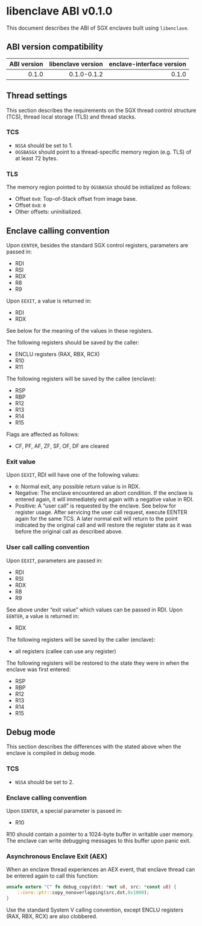 # libenclave ABI v0.1.0

This document describes the ABI of SGX enclaves built using `libenclave`.

## ABI version compatibility

| ABI version | libenclave version | enclave-interface version |
| -----------:| ------------------:| -------------------------:|
|       0.1.0 |        0.1.0-0.1.2 |                     0.1.0 |

## Thread settings

This section describes the requirements on the SGX thread control structure 
(TCS), thread local storage (TLS) and thread stacks.

### TCS

- `NSSA` should be set to 1.
- `OGSBASGX` should point to a thread-specific memory region (e.g. TLS) of at 
  least 72 bytes.

### TLS

The memory region pointed to by `OGSBASGX` should be initialized as follows:

- Offset `0x0`: Top-of-Stack offset from image base.
- Offset `0x8`: `0`
- Other offsets: uninitialized.

## Enclave calling convention

Upon `EENTER`, besides the standard SGX control registers, parameters are 
passed in:

- RDI
- RSI
- RDX
- R8
- R9

Upon `EEXIT`, a value is returned in:

- RDI
- RDX

See below for the meaning of the values in these registers.

The following registers should be saved by the caller:

- ENCLU registers (RAX, RBX, RCX)
- R10
- R11

The following registers will be saved by the callee (enclave):

- RSP
- RBP
- R12
- R13
- R14
- R15

Flags are affected as follows:

- CF, PF, AF, ZF, SF, OF, DF are cleared

### Exit value

Upon `EEXIT`, RDI will have one of the following values:

- `0`: Normal exit, any possible return value is in RDX.
- Negative: The enclave encountered an abort condition. If the enclave is 
  entered again, it will immediately exit again with a negative value in RDI.
- Positive: A “user call” is requested by the enclave. See below for register 
  usage. After servicing the user call request, execute EENTER again for the 
  same TCS. A later normal exit will return to the point indicated by the 
  original call and will restore the register state as it was before the 
  original call as described above.

### User call calling convention
  
Upon `EEXIT`, parameters are passed in:

- RDI
- RSI
- RDX
- R8
- R9

See above under “exit value” which values can be passed in RDI. Upon `EENTER`, a value is returned in:

- RDX

The following registers will be saved by the caller (enclave):

- all registers (callee can use any register)

The following registers will be restored to the state they were in when the enclave was first entered:

- RSP
- RBP
- R12
- R13
- R14
- R15

## Debug mode

This section describes the differences with the stated above when the enclave 
is compiled in debug mode.

### TCS

- `NSSA` should be set to 2.

### Enclave calling convention

Upon `EENTER`, a special parameter is passed in:

- R10

R10 should contain a pointer to a 1024-byte buffer in writable user memory. The 
enclave can write debugging messages to this buffer upon panic exit.

### Asynchronous Enclave Exit (AEX)

When an enclave thread experiences an AEX event, that enclave thread can be 
entered again to call this function:

```rust
unsafe extern "C" fn debug_copy(dst: *mut u8, src: *const u8) {
	::core::ptr::copy_nonoverlapping(src,dst,0x1000);
}
```

Use the standard System V calling convention, except ENCLU registers (RAX, RBX, 
RCX) are also clobbered.
